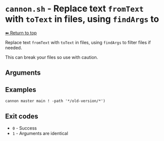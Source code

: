 
# `cannon.sh` - Replace text `fromText` with `toText` in files, using `findArgs` to

[⬅ Return to top](index.md)

Replace text `fromText` with `toText` in files, using `findArgs` to filter files if needed.

This can break your files so use with caution.

## Arguments



## Examples

    cannon master main ! -path '*/old-version/*')

## Exit codes

- `0` - Success
- `1` - Arguments are identical
